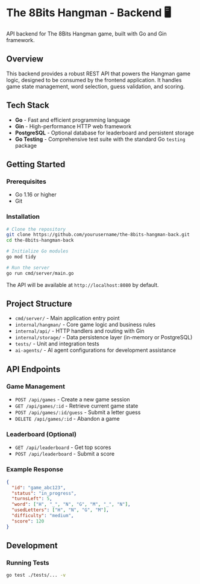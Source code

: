 # The 8Bits Hangman - Backend 🖥️

API backend for The 8Bits Hangman game, built with Go and Gin framework.

## Overview

This backend provides a robust REST API that powers the Hangman game logic, designed to be consumed by the frontend application. It handles game state management, word selection, guess validation, and scoring.

## Tech Stack

- **Go** - Fast and efficient programming language
- **Gin** - High-performance HTTP web framework
- **PostgreSQL** - Optional database for leaderboard and persistent storage
- **Go Testing** - Comprehensive test suite with the standard Go `testing` package

## Getting Started

### Prerequisites

- Go 1.16 or higher
- Git

### Installation

```bash
# Clone the repository
git clone https://github.com/yourusername/the-8bits-hangman-back.git
cd the-8bits-hangman-back

# Initialize Go modules
go mod tidy

# Run the server
go run cmd/server/main.go
```

The API will be available at `http://localhost:8080` by default.

## Project Structure

- `cmd/server/` - Main application entry point
- `internal/hangman/` - Core game logic and business rules
- `internal/api/` - HTTP handlers and routing with Gin
- `internal/storage/` - Data persistence layer (in-memory or PostgreSQL)
- `tests/` - Unit and integration tests
- `ai-agents/` - AI agent configurations for development assistance

## API Endpoints

### Game Management

- `POST /api/games` - Create a new game session
- `GET /api/games/:id` - Retrieve current game state
- `POST /api/games/:id/guess` - Submit a letter guess
- `DELETE /api/games/:id` - Abandon a game

### Leaderboard (Optional)

- `GET /api/leaderboard` - Get top scores
- `POST /api/leaderboard` - Submit a score

### Example Response

```json
{
  "id": "game_abc123",
  "status": "in_progress",
  "turnsLeft": 5,
  "word": ["H", "_", "N", "G", "M", "_", "N"],
  "usedLetters": ["H", "N", "G", "M"],
  "difficulty": "medium",
  "score": 120
}
```

## Development

### Running Tests

```bash
go test ./tests/... -v
```
